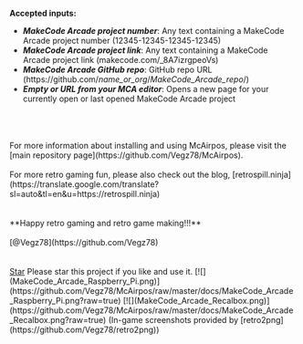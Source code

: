 
**Accepted inputs:**
- _**MakeCode Arcade project number**_: Any text containing a MakeCode Arcade project number (12345-12345-12345-12345)
- _**MakeCode Arcade project link**_: Any text containing a MakeCode Arcade project link (makecode.com/_8A7izrgpeoVs)
- _**MakeCode Arcade GitHub repo**_: GitHub repo URL (https:<span>//</span>github<span>.</span>com/_name_or_org_/_MakeCode_Arcade_repo_/)
- _**Empty or URL from your MCA editor**_: Opens a new page for your currently open or last opened MakeCode Arcade project 
<br>
<br>
<br>
For more information about installing and using McAirpos, please visit the [main repository page](https://github.com/Vegz78/McAirpos).
<br>
<br>
For more retro gaming fun, please also check out the blog, [retrospill.ninja](https://translate.google.com/translate?sl=auto&tl=en&u=https://retrospill.ninja)
<br>
<br>
<br>
**Happy retro gaming and retro game making!!!**<br><br>
[@Vegz78](https://github.com/Vegz78)<br>
<br>
<br>
<a class="github-button" href="https://github.com/Vegz78/McAirpos" data-color-scheme="no-preference: dark; light: light; dark: dark;" data-icon="octicon-star" data-show-count="true" aria-
label="Star Vegz78/McAirpos on GitHub">Star</a> Please star this project if you like and use it.
[![](MakeCode_Arcade_Raspberry_Pi.png)](https://github.com/Vegz78/McAirpos/raw/master/docs/MakeCode_Arcade_Raspberry_Pi.png?raw=true)
[![](MakeCode_Arcade_Recalbox.png)](https://github.com/Vegz78/McAirpos/raw/master/docs/MakeCode_Arcade_Recalbox.png?raw=true)
(In-game screenshots provided by [retro2png](https://github.com/Vegz78/retro2png))
